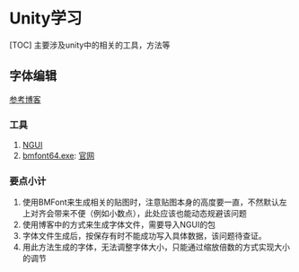 # Unity学习
[TOC]
主要涉及unity中的相关的工具，方法等

## 字体编辑
[参考博客](http://blog.sina.com.cn/s/blog_89d90b7c0102vk20.html)
### 工具
1. [NGUI](https://pan.baidu.com/s/1-cCAYWqj5IeBQZozpUuVLg)
2. [bmfont64.exe](https://pan.baidu.com/s/1Zhf8fsqb2iNT_8vv6X6lZQ): [官网](http://www.angelcode.com/products/bmfont/)
### 要点小计
1. 使用BMFont来生成相关的贴图时，注意贴图本身的高度要一直，不然默认左上对齐会带来不便（例如小数点），此处应该也能动态规避该问题
2. 使用博客中的方式来生成字体文件，需要导入NGUI的包
3. 字体文件生成后，按保存有时不能成功写入具体数据，该问题待查证。
4. 用此方法生成的字体，无法调整字体大小，只能通过缩放倍数的方式实现大小的调节

 